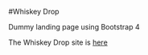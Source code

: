 #Whiskey Drop

Dummy landing page using Bootstrap 4

The Whiskey Drop site is [here](https://adminjohnny.github.io/whiskey-drop/)


